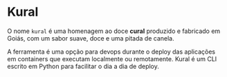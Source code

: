 # Kural

O nome `kural` é uma homenagem ao doce **cural** produzido e fabricado em Goiás, com um sabor suave, doce e uma pitada de canela.

A ferramenta é uma opção para devops durante o deploy das aplicações em containers que executam localmente ou remotamente. Kural é um CLI escrito em Python para facilitar o dia a dia de deploy.